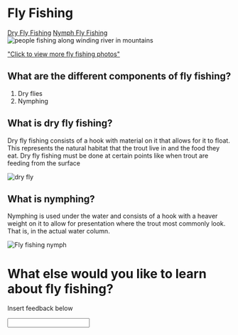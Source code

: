 <h1>Fly Fishing</h1>
<a href="#dryfly-header">Dry Fly Fishing</a>
<a href="#nymphing-header">Nymph Fly Fishing</a>

<img src="https://www.travelingmom.com/wp-content/uploads/2017/11/BWE_FishingCamp_FlyFishing_1-2.jpg" alt="people fishing along winding river in mountains">
<p><a href="https://pixabay.com/images/search/fly-fishing/" target="_blank">"Click to view more fly fishing photos"</p></a>

<h2>What are the different components of fly fishing?</h2>
<main>
<ol>
  <li>Dry flies</li>
  <li>Nymphing</li>
  </ol>
 
 <h2 id="dryfly-header">What is dry fly fishing?</h2>
  <p>Dry fly fishing consists of a hook with material on it that allows for it to float. This represents the natural habitat that the trout live in and the food they eat. Dry fly fishing must be done at certain points like when trout are feeding from the surface</p>
<img src="https://d3d71ba2asa5oz.cloudfront.net/13000320/images/225-0-960-parachuteadms-p__1.jpg" alt="dry fly">
  
<h2 id="nymphing-header">What is nymphing?</h2>
<p>Nymphing is used under the water and consists of a hook with a heaver weight on it to allow for presentation where the trout most commonly look. That is, in the actual water column.</p>
<img src="https://1.bp.blogspot.com/_3FtKWT9sEnU/TUrd2iv7GiI/AAAAAAAAAF8/2ZOGrn2lwHs/s1600/nymph-fly-fishing.jpg" alt="Fly fishing nymph">

<h1>What else would you like to learn about fly fishing?</h2>
<p>Insert feedback below</p>
<input type="text">
